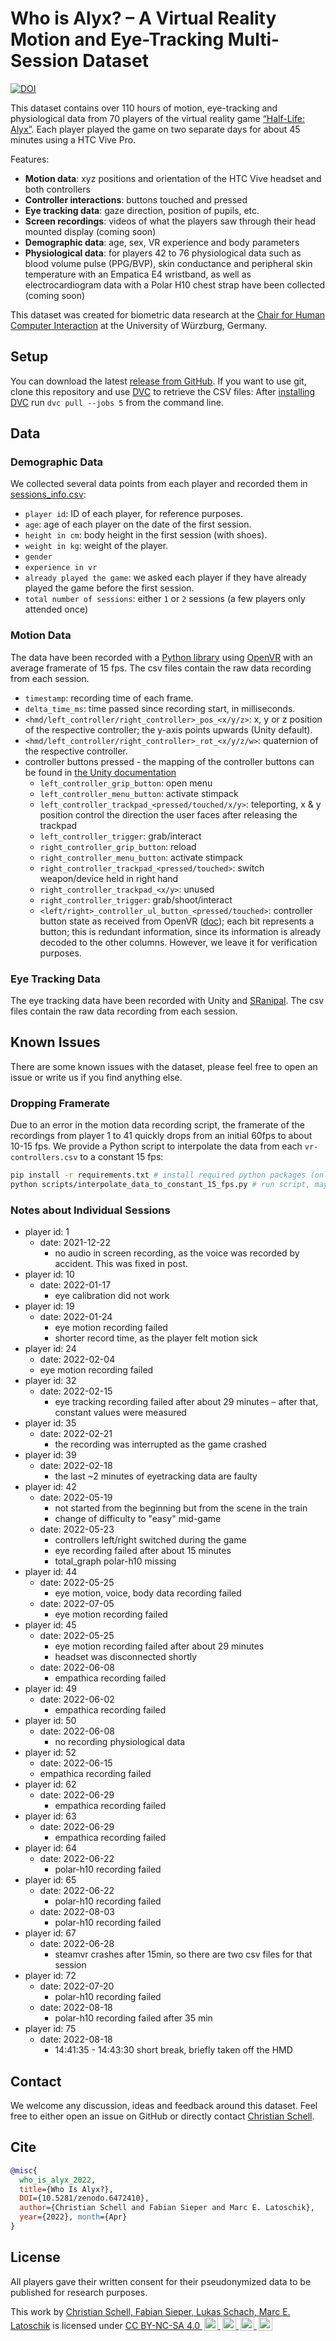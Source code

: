 # Who is Alyx? – A Virtual Reality Motion and Eye-Tracking Multi-Session Dataset

[![DOI](https://zenodo.org/badge/DOI/10.5281/zenodo.6472410.svg)](https://doi.org/10.5281/zenodo.6472410)

This dataset contains over 110 hours of motion, eye-tracking and physiological data from 70 players of the virtual reality game [“Half-Life: Alyx”](https://www.half-life.com/en/alyx). Each player played the game on two separate days for about 45 minutes using a HTC Vive Pro.

Features:

- **Motion data**: xyz positions and orientation of the HTC Vive headset and both controllers
- **Controller interactions**: buttons touched and pressed
- **Eye tracking data**: gaze direction, position of pupils, etc.
- **Screen recordings**: videos of what the players saw through their head mounted display (coming soon)
- **Demographic data**: age, sex, VR experience and body parameters
- **Physiological data**: for players 42 to 76 physiological data such as blood volume
pulse (PPG/BVP), skin conductance and peripheral skin temperature with an Empatica E4 wristband, as well as electrocardiogram data with a Polar H10 chest strap have been collected (coming soon)

This dataset was created for biometric data research at the [Chair for Human Computer Interaction](https://hci.uni-wuerzburg.de/) at the University of Würzburg, Germany.

## Setup

You can  download the latest [release from GitHub](https://github.com/cschell/who-is-alyx/releases). If you want to use git, clone this repository and use [DVC](https://dvc.org) to retrieve the CSV files: After [installing DVC](https://dvc.org/doc/install) run `dvc pull --jobs 5` from the command line.

## Data

### Demographic Data

We collected several data points from each player and recorded them in [sessions_info.csv](sessions_info.csv):

- `player id`: ID of each player, for reference purposes.
- `age`: age of each player on the date of the first session.
- `height in cm`: body height in the first session (with shoes).
- `weight in kg`: weight of the player.
- `gender`
- `experience in vr`
- `already played the game`: we asked each player if they have already played the game before the first session.
- `total number of sessions`: either `1` or `2` sessions (a few players only attended once)

### Motion Data

The data have been recorded with a [Python library](https://github.com/tianshengs/SteamVR_Tracking) using [OpenVR](https://github.com/ValveSoftware/openvr) with an average framerate of 15 fps. The csv files contain the raw data recording from each session.

- `timestamp`: recording time of each frame.
- `delta_time_ms`: time passed since recording start, in milliseconds.
- `<hmd/left_controller/right_controller>_pos_<x/y/z>`: x, y or z position of the respective controller; the y-axis points upwards (Unity default).
- `<hmd/left_controller/right_controller>_rot_<x/y/z/w>`: quaternion of the respective controller.
- controller buttons pressed - the mapping of the controller buttons can be found in [the Unity documentation](https://docs.unity3d.com/2018.4/Documentation/Manual/OpenVRControllers.html)
    - `left_controller_grip_button`: open menu
    - `left_controller_menu_button`: activate stimpack
    - `left_controller_trackpad_<pressed/touched/x/y>`: teleporting, x & y position control the direction the user faces after releasing the trackpad
    - `left_controller_trigger`: grab/interact
    - `right_controller_grip_button`: reload
    - `right_controller_menu_button`: activate stimpack
    - `right_controller_trackpad_<pressed/touched>`: switch weapon/device held in right hand
    - `right_controller_trackpad_<x/y>`: unused
    - `right_controller_trigger`: grab/shoot/interact
    - `<left/right>_controller_ul_button_<pressed/touched>`: controller button state as received from OpenVR ([doc](https://github.com/ValveSoftware/openvr/wiki/IVRSystem::GetControllerState)); each bit represents a button; this is redundant information, since its information is already decoded to the other columns. However, we leave it for verification purposes.

### Eye Tracking Data

The eye tracking data have been recorded with Unity and [SRanipal](https://forum.vive.com/topic/5642-sranipal-getting-started-steps/). The csv files contain the raw data recording from each session.

## Known Issues

There are some known issues with the dataset, please feel free to open an issue or write us if you find anything else.

### Dropping Framerate

Due to an error in the motion data recording script, the framerate of the recordings from player 1 to 41 quickly drops from an initial 60fps to about 10-15 fps. We provide a Python script to interpolate the data from each `vr-controllers.csv` to a constant 15 fps:

```bash
pip install -r requirements.txt # install required python packages (only required once for setup)
python scripts/interpolate_data_to_constant_15_fps.py # run script, may take a while
```

### Notes about Individual Sessions

- player id: 1
    - date: 2021-12-22
        - no audio in screen recording, as the voice was recorded by accident. This was fixed in post.
- player id: 10
    - date: 2022-01-17
        - eye calibration did not work
- player id: 19
    - date: 2022-01-24
        - eye motion recording failed
        - shorter record time, as the player felt motion sick
- player id: 24
    - date: 2022-02-04
     - eye motion recording failed
- player id: 32
    - date: 2022-02-15
        - eye tracking recording failed after about 29 minutes – after that, constant values were measured
- player id: 35
    - date: 2022-02-21
        - the recording was interrupted as the game crashed
- player id: 39
    - date: 2022-02-18
        - the last ~2 minutes of eyetracking data are faulty
- player id: 42
    - date: 2022-05-19
        - not started from the beginning but from the scene in the train
        - change of difficulty to "easy" mid-game
    - date: 2022-05-23
        - controllers left/right switched during the game
        - eye recording failed after about 15 minutes
        - total_graph polar-h10 missing
- player id: 44
    - date: 2022-05-25
        - eye motion, voice, body data recording failed
    - date: 2022-07-05
        - eye motion recording failed
- player id: 45
    - date: 2022-05-25
        - eye motion recording failed after about 29 minutes
        - headset was disconnected shortly
    - date: 2022-06-08
        - empathica recording failed
- player id: 49
    - date: 2022-06-02
        - empathica recording failed
- player id: 50
    - date: 2022-06-08
        - no recording physiological data
- player id: 52
    - date: 2022-06-15
     - empathica recording failed
- player id: 62
    - date: 2022-06-29
        - empathica recording failed
- player id: 63
    - date: 2022-06-29
        - empathica recording failed
- player id: 64
    - date: 2022-06-22
        - polar-h10 recording failed
- player id: 65
    - date: 2022-06-22
        - polar-h10 recording failed
    - date: 2022-08-03
        - polar-h10 recording failed
- player id: 67
    - date: 2022-06-28
        - steamvr crashes after 15min, so there are two csv files for that session
- player id: 72
    - date: 2022-07-20
        - polar-h10 recording failed
    - date: 2022-08-18
        - polar-h10 recording failed after 35 min
- player id: 75
    - date: 2022-08-18
        - 14:41:35 - 14:43:30 short break, briefly taken off the HMD


## Contact

We welcome any discussion, ideas and feedback around this dataset. Feel free to either open an issue on GitHub or directly contact [Christian Schell](mailto:christian.schell@uni-wuerzburg.de).

## Cite

```bibtex
@misc{
  who_is_alyx_2022,
  title={Who Is Alyx?},
  DOI={10.5281/zenodo.6472410},
  author={Christian Schell and Fabian Sieper and Marc E. Latoschik},
  year={2022}, month={Apr}
}
```

## License

All players gave their written consent for their pseudonymized data to be published for research purposes.

<p xmlns:cc="http://creativecommons.org/ns#">
  This work by <a rel="cc:attributionURL dct:creator" property="cc:attributionName" href="https://www.hci.uni-wuerzburg.de">Christian Schell, Fabian Sieper, Lukas Schach, Marc E. Latoschik</a> is
  licensed under <a href="http://creativecommons.org/licenses/by-nc-sa/4.0/?ref=chooser-v1" target="_blank" rel="license noopener noreferrer" style="display:inline-block;">CC BY-NC-SA 4.0
  <img style="height:22px!important;margin-left:3px;vertical-align:text-bottom;" src="https://mirrors.creativecommons.org/presskit/icons/cc.svg?ref=chooser-v1">
  <img style="height:22px!important;margin-left:3px;vertical-align:text-bottom;" src="https://mirrors.creativecommons.org/presskit/icons/by.svg?ref=chooser-v1">
  <img style="height:22px!important;margin-left:3px;vertical-align:text-bottom;" src="https://mirrors.creativecommons.org/presskit/icons/nc.svg?ref=chooser-v1">
  <img style="height:22px!important;margin-left:3px;vertical-align:text-bottom;" src="https://mirrors.creativecommons.org/presskit/icons/sa.svg?ref=chooser-v1"></a>
</p>
